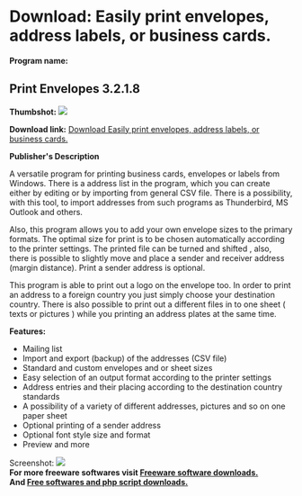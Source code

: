 # Download: Easily print envelopes, address labels, or business cards.

**Program name:**

## Print Envelopes 3.2.1.8

  
**Thumbshot:** ![](http://www.freewarefiles.com/screenshot/printenvelopes_md.jpg)   
  
**Download link:** [Download Easily print envelopes, address labels, or business cards.](http://freesoftwares.boysofts.com/Print-Envelopes_program_88269.html)  
  


**Publisher's Description**  
  


A versatile program for printing business cards, envelopes or labels from Windows. There is a address list in the program, which you can create either by editing or by importing from general CSV file. There is a possibility, with this tool, to import addresses from such programs as Thunderbird, MS Outlook and others. 

Also, this program allows you to add your own envelope sizes to the primary formats. The optimal size for print is to be chosen automatically according to the printer settings. The printed file can be turned and shifted , also, there is possible to slightly move and place a sender and receiver address (margin distance). Print a sender address is optional. 

This program is able to print out a logo on the envelope too. In order to print an address to a foreign country you just simply choose your destination country. There is also possible to print out a different files in to one sheet ( texts or pictures ) while you printing an address plates at the same time.

**Features:**

  * Mailing list 
  * Import and export (backup) of the addresses (CSV file) 
  * Standard and custom envelopes and or sheet sizes 
  * Easy selection of an output format according to the printer settings 
  * Address entries and their placing according to the destination country standards 
  * A possibility of a variety of different addresses, pictures and so on one paper sheet 
  * Optional printing of a sender address 
  * Optional font style size and format 
  * Preview and more 

  
  
Screenshot: ![](http://www.freewarefiles.com/screenshot/printenvelopes.jpg)   
**For more freeware softwares visit [Freeware software downloads.](http://freesoftwares.boysofts.com/)**   
**And [Free softwares and php script downloads.](http://www.boysofts.com/)**
